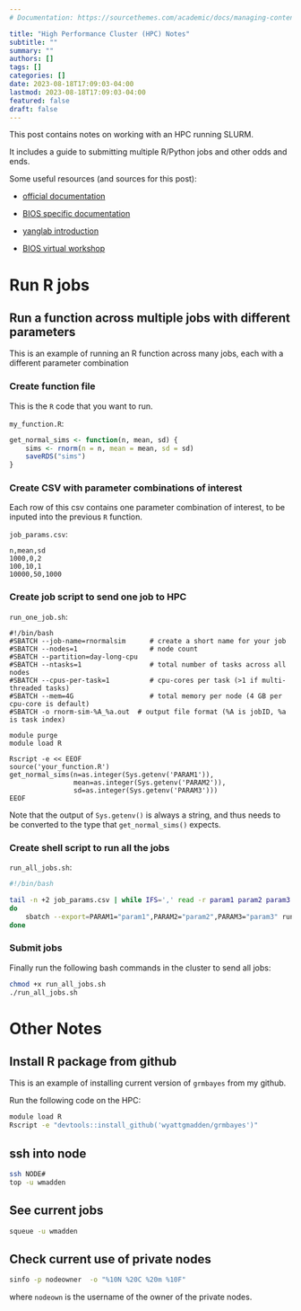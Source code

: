 ```yaml
---
# Documentation: https://sourcethemes.com/academic/docs/managing-content/

title: "High Performance Cluster (HPC) Notes"
subtitle: ""
summary: ""
authors: []
tags: []
categories: []
date: 2023-08-18T17:09:03-04:00
lastmod: 2023-08-18T17:09:03-04:00
featured: false
draft: false
---
```


This post contains notes on working with an HPC running SLURM. 

It includes a guide to submitting multiple R/Python jobs and other odds and ends.

Some useful resources (and sources for this post):

* [official documentation](https://github.com/RSPH-HPC/Documentation/blob/master/HPC%20Getting%20Started%20Guide.pdf)

* [BIOS specific documentation](https://scholarblogs.emory.edu/rsph-hpc/)

* [yanglab introduction](https://yanglab-emory.github.io/assets/ComputationSlides/RSPH_HPC_StartGuide_Yang.html)

* [BIOS virtual workshop](https://scholarblogs.emory.edu/rsph-hpc/files/2020/11/2020-11-20-BIOS-HPC-Workshop.pdf)



# Run R jobs

## Run a function across multiple jobs with different parameters

This is an example of running an R function across many jobs, each with a different parameter combination


### Create function file

This is the `R` code that you want to run.

`my_function.R`:

```R
get_normal_sims <- function(n, mean, sd) {
    sims <- rnorm(n = n, mean = mean, sd = sd)
    saveRDS("sims")
}
```

### Create CSV with parameter combinations of interest

Each row of this csv contains one parameter combination of interest, to be inputed into the previous `R` function.

`job_params.csv`:
```csv
n,mean,sd
1000,0,2
100,10,1
10000,50,1000
```

### Create job script to send one job to HPC

`run_one_job.sh`:
```hpc
#!/bin/bash
#SBATCH --job-name=rnormalsim      # create a short name for your job
#SBATCH --nodes=1                  # node count
#SBATCH --partition=day-long-cpu
#SBATCH --ntasks=1                 # total number of tasks across all nodes
#SBATCH --cpus-per-task=1          # cpu-cores per task (>1 if multi-threaded tasks)
#SBATCH --mem=4G                   # total memory per node (4 GB per cpu-core is default)
#SBATCH -o rnorm-sim-%A_%a.out  # output file format (%A is jobID, %a is task index)

module purge
module load R

Rscript -e << EEOF
source('your_function.R') 
get_normal_sims(n=as.integer(Sys.getenv('PARAM1')), 
                mean=as.integer(Sys.getenv('PARAM2')),
                sd=as.integer(Sys.getenv('PARAM3')))
EEOF
```

Note that the output of `Sys.getenv()` is always a string, and thus needs to be converted to the type that `get_normal_sims()` expects.


### Create shell script to run all the jobs

`run_all_jobs.sh`:
```bash
#!/bin/bash

tail -n +2 job_params.csv | while IFS=',' read -r param1 param2 param3
do
    sbatch --export=PARAM1="param1",PARAM2="param2",PARAM3="param3" run_one_job.sh
done
```
### Submit jobs

Finally run the following bash commands in the cluster to send all jobs:

```bash
chmod +x run_all_jobs.sh
./run_all_jobs.sh
```









# Other Notes

## Install R package from github

This is an example of installing current version of `grmbayes` from my github. 

Run the following code on the HPC:

```bash
module load R
Rscript -e "devtools::install_github('wyattgmadden/grmbayes')"
```

## ssh into node

```bash
ssh NODE#
top -u wmadden
```

## See current jobs

```bash
squeue -u wmadden
```

## Check current use of private nodes

```bash
sinfo -p nodeowner  -o "%10N %20C %20m %10F"
```

where `nodeown` is the username of the owner of the private nodes. 

